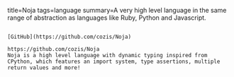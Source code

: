 title=Noja
tags=language
summary=A very high level language in the same range of abstraction as languages like Ruby, Python and Javascript.
~~~~~~

[GitHub](https://github.com/cozis/Noja)

https://github.com/cozis/Noja
Noja is a high level language with dynamic typing inspired from CPython, which features an import system, type assertions, multiple return values and more!
